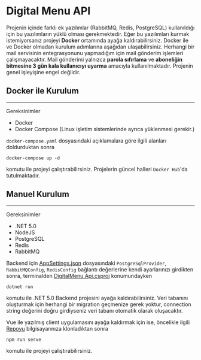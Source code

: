 # Digital Menu API

Projenin içinde farklı ek yazılımlar (RabbitMQ, Redis, PostgreSQL) kullanıldığı için bu yazılımların yüklü olması gerekmektedir. Eğer bu yazılımları kurmak istemiyorsanız projeyi **Docker** ortamında ayağa kaldırabilirsiniz. Docker ile ve Docker olmadan kurulum adımlarına aşağıdan ulaşabilirsiniz. Herhangi bir mail servisinin entegrasyonunu yapmadığım için mail gönderim işlemleri çalışmayacaktır. Mail gönderimi yalnızca **parola sıfırlama** ve **aboneliğin bitmesine 3 gün kala kullanıcıyı uyarma** amacıyla kullanılmaktadır. Projenin genel işleyişine engel değildir.

## Docker ile Kurulum

---

Gereksinimler

- Docker
- Docker Compose (Linux işletim sistemlerinde ayrıca yüklenmesi gerekir.)

`docker-compose.yaml` dosyasındaki açıklamalara göre ilgili alanları doldurduktan sonra

```
docker-compose up -d
```

komutu ile projeyi çalıştırabilirsiniz. Projelerin güncel halleri `Docker Hub`'da tutulmaktadır.

## Manuel Kurulum

---

Gereksinimler

- .NET 5.0
- NodeJS
- PostgreSQL
- Redis
- RabbitMQ

Backend için [AppSettings.json](/src/DigitalMenu.Api/AppSettings.json) dosyasındaki `PostgreSqlProvider`, `RabbitMQConfig`, `RedisConfig` bağlantı değerlerine kendi ayarlarınızı girdikten sonra, terminalden [DigitalMenu.Api.csproj](/src/DigitalMenu.Api/DigitalMenu.Api.csproj) konumundayken

```
dotnet run
```

komutu ile .NET 5.0 Backend projesini ayağa kaldırabilirsiniz. Veri tabanını oluşturmak için herhangi bir migration geçmenize gerek yoktur, connection string değerini doğru girdiyseniz veri tabanı otomatik olarak oluşacaktır.

Vue ile yazılmış client uygulamasını ayağa kaldırmak için ise, öncelikle ilgili [Repoyu](https://github.com/ErenKaya1/digital-menu-client) bilgisayarınıza klonladıktan sonra

```
npm run serve
```

komutu ile projeyi çalıştırabilirsiniz.
